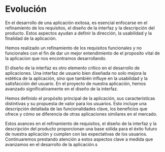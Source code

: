 

<!DOCTYPE html>
<html>
<body>
<h1> Evolución </h1>
<p>En el desarrollo de una aplicación exitosa, es esencial enfocarse en el refinamiento de los requisitos, el diseño de la interfaz y la descripción del producto. Estos aspectos ayudan a definir la dirección, la usabilidad y la finalidad de la aplicación.

Hemos realizado un refinamiento de los requisitos funcionales y no funcionales con el fin de dar un mejor entendimiento de el proposito vital de la aplicacion que nos encontramos desarrollando.

El diseño de la interfaz es otro elemento crítico en el desarrollo de aplicaciones. Una interfaz de usuario bien diseñada no solo mejora la estética de la aplicación, sino que también influye en la usabilidad y la satisfacción del usuario. En el proyecto de nuestra aplicación, hemos avanzado significativamente en el diseño de la interfaz.

Hemos definido el propósito principal de la aplicación, sus características distintivas y su propuesta de valor para los usuarios. Esto incluye una descripción detallada de las funcionalidades clave, los beneficios que ofrece y cómo se diferencia de otras aplicaciones similares en el mercado.

Estos avances en el refinamiento de requisitos, el diseño de la interfaz y la descripción del producto proporcionan una base sólida para el éxito futuro de nuestra aplicación y cumplen con las expectativas de los usuarios. Continuaremos prestando atención a estos aspectos clave a medida que avanzamos en el desarrollo de la aplicación.s</p>
</body>
</html>